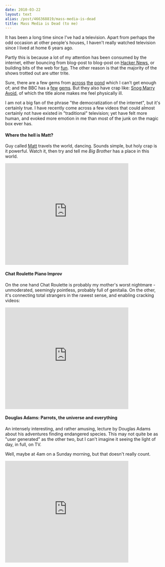 ```yaml
---
date: 2010-03-22
layout: text
alias: /post/466368819/mass-media-is-dead
title: Mass Media is Dead (to me)
---
```


It has been a long time since I've had a television. Apart from perhaps the odd occasion at other people's houses, I haven't really watched television since I lived at home 6 years ago.

Partly this is because a lot of my attention has been consumed by the internet, either bouncing from blog-post to blog-post on [Hacker News](http://news.ycombinator.com/), or building bits of the web for [fun](http://www.moustachewars.com/). The other reason is that the majority of the shows trotted out are utter trite. 

Sure, there are a few gems from [across](http://www.southparkstudios.co.uk/) [the](http://www.cbs.com/primetime/big_bang_theory/) [pond](http://www.fxnetworks.com/shows/originals/archer/) which I can't get enough of; and the BBC has a [few](http://www.bbc.co.uk/nature/animals/planetearth/) [gems](http://www.qi.com/tv/). But they also have crap like: [Snog Marry Avoid](http://www.bbc.co.uk/programmes/b00htyc7), of which the title alone makes me feel physically ill.

I am not a big fan of the phrase "the democratization of the internet", but it's certainly true. I have recently come across a few videos that could almost certainly not have existed in "traditional" television; yet have felt more human, and evoked more emotion in me than most of the junk on the magic box ever has.


#### Where the hell is Matt?
Guy called [Matt](http://www.wherethehellismatt.com/index.shtml) travels the world, dancing. Sounds simple, but holy crap is it powerful. Watch it, then try and tell me _Big Brother_ has a place in this world.

<embed src="http://www.youtube.com/v/zlfKdbWwruY&hl=en_US&fs=1&rel=0&color1=0xe1600f&color2=0xfebd01" type="application/x-shockwave-flash" allowscriptaccess="always" allowfullscreen="true" width="400" height="330"></embed>


#### Chat Roulette Piano Improv
On the one hand Chat Roulette is probably my mother's worst nightmare - unmoderated, seemingly pointless, probably full of genitalia. On the other, it's connecting total strangers in the rawest sense, and enabling cracking videos:

<embed src="http://www.youtube.com/v/JTwJetox_tU&hl=en_US&fs=1&rel=0&color1=0xe1600f&color2=0xfebd01" type="application/x-shockwave-flash" allowscriptaccess="always" allowfullscreen="true" width="400" height="330"></embed>


#### Douglas Adams: Parrots, the universe and everything
An intensely interesting, and rather amusing, lecture by Douglas Adams about his adventures finding endangered species. This may not quite be as "user generated" as the other two, but I can't imagine it seeing the light of day, in full, on TV. 

Well, maybe at 4am on a Sunday morning, but that doesn't really count.

<embed src="http://www.youtube.com/v/_ZG8HBuDjgc&hl=en_US&fs=1&rel=0&color1=0xe1600f&color2=0xfebd01" type="application/x-shockwave-flash" allowscriptaccess="always" allowfullscreen="true" width="400" height="330"></embed>

